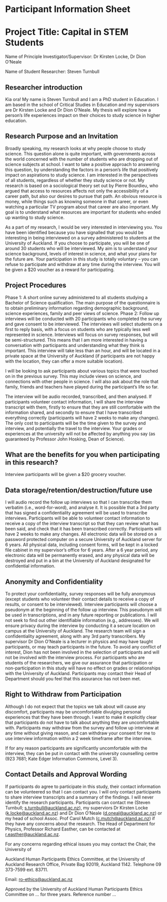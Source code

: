 # Participant Information Sheet

# Project Title: Capital in STEM Students

Name of Principle Investigator/Supervisor: Dr Kirsten Locke, Dr Dion O’Neale

Name of Student Researcher: Steven Turnbull

## Researcher introduction
Kia ora! My name is Steven Turnbull and I am a PhD student in Education. I am based in the school of Critical Studies in Education and my supervisors are Dr Kirsten Locke and Dr Dion O’Neale. My thesis will explore how a person’s life experiences impact on their choices to study science in higher education.

## Research Purpose and an Invitation
Broadly speaking, my research looks at why people choose to study science. This question alone is quite important, with governments across the world concerned with the number of students who are dropping out of science subjects at school. I want to take a positive approach to answering this question, by understanding the factors in a person’s life that positively impact on aspirations to study science. I am interested in the perspectives of all students, regardless of whether they study science or not.
My research is based on a sociological theory set out by Pierre Bourdieu, who argued that access to resources affects not only the accessibility of a career path, but also our desires to pursue that path.  An obvious resource is money, while things such as knowing someone in that career, or even watching a particular TV program about that career are also important. My goal is to understand what resources are important for students who ended up wanting to study science.

As a part of my research, I would be very interested in interviewing you. You have been identified because you have signalled that you would be interesting in being interviewed on a survey administered to students at the University of Auckland. If you choose to participate, you will be one of around 30 students who will be interviewed. My aim is to understand your science background, levels of interest in science, and what your plans for the future are. Your participation in this study is totally voluntary – you can refuse to participate and withdraw at any time during the interview. You will be given a $20 voucher as a reward for participating.

## Project Procedures
Phase 1: A short online survey administered to all students studying a Bachelor of Science qualification. The main purpose of the questionnaire is to obtain preliminary information regarding demographic background, science experiences, family and peer views of science.
Phase 2: Follow up interviews will be conducted with 20 participants who completed the survey and gave consent to be interviewed. The interviews will select students on a first to reply basis, with a focus on students who are typically less well represented in science. Interviews will focus on survey responses, but will be semi-structured. This means that I am more interested in having a conversation with participants and understanding what they think is important. This interview will take less than an hour, and will be located in a private space at the University of Auckland (if participants are not happy with the location, they can offer a more suitable location).

I will be looking to ask participants about various topics that were touched on in the previous survey. This may include views on science, and connections with other people in science. I will also ask about the role that family, friends and teachers have played during the participant’s life so far.

The interview will be audio recorded, transcribed, and then analysed. If participants volunteer contact information, I will share the interview transcript with them, firstly to ensure that they are still comfortable with the information shared, and secondly to ensure that I have transcribed everything correctly (participants will have 2 weeks to make any changes). The only cost to participants will be the time given to the survey and interview, and potentially the travel to the interview. Your grades or experiences at the university will not be affected by anything you say (as guaranteed by Professor John Hosking, Dean of Science).

## What are the benefits for you when participating in this research?
Interview participants will be given a $20 grocery voucher. 

## Data storage/retention/destruction/future use 
I will audio record the follow up interviews so that I can transcribe them verbatim (i.e., word-for-word), and analyse it. It is possible that a 3rd party that has signed a confidentiality agreement will be used to transcribe interviews. Participants will be able to volunteer contact information to receive a copy of the interview transcript so that they can review what has been said, and check that it has been transcribed correctly. Participants will have 2 weeks to make any changes. All electronic data will be stored on a password protected computer on a secure University of Auckland server for 6 years. All physical data, including consent forms, will be kept in a locked file cabinet in my supervisor’s office for 6 years. After a 6 year period, any electronic data will be permanently erased, and any physical data will be destroyed and put in a bin at the University of Auckland designated for confidential information. 

## Anonymity and Confidentiality
To protect your confidentiality, survey responses will be fully anonymous (except students who volunteer their contact details to receive a copy of results, or consent to be interviewed). Interview participants will choose a pseudonym at the beginning of the follow up interview. This pseudonym will be used in transcriptions, and in any future reporting or publications. I will not seek to find out other identifiable information (e.g., addresses). We will ensure privacy during the interview by conducting it a secure location on campus at the University of Auckland. The research team will sign a confidentiality agreement, along with any 3rd party transcribers. My supervisor Dr Dion O’Neale is a lecturer in physics and may have taught participants, or may teach participants in the future. To avoid any conflict of interest, Dion has not been involved in the selection of participants and will not be involved with the interview process. For participants who are students of the researchers, we give our assurance that participation or non-participation in this study will have no effect on grades or relationships with the University of Auckland. Participants may contact their Head of Department should you feel that this assurance has not been met.

## Right to Withdraw from Participation
Although I do not expect that the topics we talk about will cause any discomfort, participants may be uncomfortable divulging personal experiences that they have been through. I want to make it explicitly clear that participants do not have to talk about anything they are uncomfortable with. Participants may withdraw from the survey and follow up interview at any time without giving reason, and can withdraw your consent for me to use interview information within a 2 week timeframe after the interview.

If for any reason participants are significantly uncomfortable with the interview, they can be put in contact with the university counselling centre (923 7681; Kate Edger Information Commons, Level 3).

## Contact Details and Approval Wording
If participants do agree to participate in this study, their contact information can be volunteered so that I can contact you. I will only contact participants to share interview transcripts and a summary of the findings. I will never identify the research participants.
Participants can contact me (Steven Turnbull; s.turnbull@auckland.ac.nz), my superviors Dr Kirsten Locke (k.locke@auckland.ac.nz) and Dr Dion O’Neale (d.oneal@auckland.ac.nz) or my head of school Assoc. Prof Carol Mutch (c.mutch@auckland.ac.nz) if they have any concerns about the research. The Head of Department for Physics, Professor Richard Easther, can be contacted at r.easther@auckland.ac.nz.

For any concerns regarding ethical issues you may contact the Chair, the University of

Auckland Human Participants Ethics Committee, at the University of Auckland Research Office, Private Bag 92019, Auckland 1142. Telephone 09 373-7599 ext. 83711.

Email: ro-ethics@auckland.ac.nz

 

Approved by the University of Auckland Human Participants Ethics Committee on … for three years. Reference number …


 
